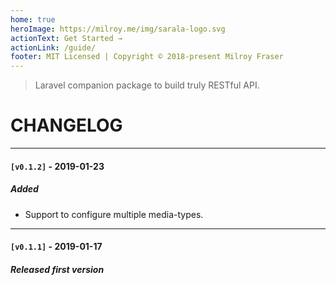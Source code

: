 ```yaml
---
home: true
heroImage: https://milroy.me/img/sarala-logo.svg
actionText: Get Started →
actionLink: /guide/
footer: MIT Licensed | Copyright © 2018-present Milroy Fraser
---
```


> Laravel companion package to build truly RESTful API.

# CHANGELOG

---

#### `[v0.1.2]` - 2019-01-23

##### Added 
- Support to configure multiple media-types.

---

#### `[v0.1.1]` - 2019-01-17

##### Released first version
